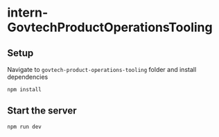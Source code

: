 # intern-GovtechProductOperationsTooling

## Setup
Navigate to `govtech-product-operations-tooling` folder and install dependencies

```
npm install
```

## Start the server

```
npm run dev
```
